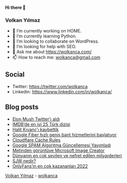 #### Hi there 👋

### Volkan Yılmaz

- 🔭 I’m currently working on HOME.
- 🌱 I’m currently learning Python.
- 👯 I’m looking to collaborate on WordPress.
- 🤔 I’m looking for help with SEO.
- 💬 Ask me about https://wolkanca.com/
- 📫 How to reach me: wolkanca@gmail.com

## Social
- Twitter: https://twitter.com/wolkanca
- Linkedin: https://www.linkedin.com/in/wolkanca/



## Blog posts
<!-- BLOG-POST-LIST:START -->
- [Elon Mush Twitter’ı aldı](https://wolkanca.com/elon-mush-twitteri-aldi/)
- [IMDB’de en iyi 25 Türk dizisi](https://wolkanca.com/imdbde-en-iyi-25-turk-dizisi/)
- [Halit Kıvanç’ı kaybettik](https://wolkanca.com/halit-kivanci-kaybettik/)
- [Google Fiber hızlı geniş bant hizmetlerini başlatıyor](https://wolkanca.com/google-fiber-hizli-genis-bant-hizmetlerini-baslatiyor/)
- [Cloudflare Cache Rules](https://wolkanca.com/cloudflare-cache-rules/)
- [Google SPAM Algoritma Güncellemesi Yayımladı](https://wolkanca.com/google-spam-algoritma-guncellemesi-yayimladi/)
- [Metinden görüntüye Microsoft Image Creator](https://wolkanca.com/metinden-goruntuye-microsoft-image-creator/)
- [Dünyanın en çok sevilen ve nefret edilen milyarderleri](https://wolkanca.com/dunyanin-en-cok-sevilen-ve-nefret-edilen-milyarderleri/)
- [SJW nedir?](https://wolkanca.com/sjw-nedir/)
- [OnlyFans’in en çok kazananları 2022](https://wolkanca.com/onlyfansin-en-cok-kazananlari-2022/)
<!-- BLOG-POST-LIST:END -->


[Volkan Yılmaz](https://volkanyilmaz.com.tr/) - [wolkanca](https://wolkanca.com/)
